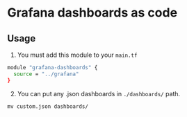 # Grafana dashboards as code

## Usage

1. You must add this module to your `main.tf`

```sh
module "grafana-dashboards" {
  source = "../grafana"
}
```

2. You can put any .json dashboards in `./dashboards/` path.

```
mv custom.json dashboards/
```
